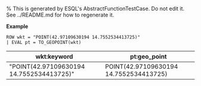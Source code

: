 % This is generated by ESQL's AbstractFunctionTestCase. Do not edit it. See ../README.md for how to regenerate it.

**Example**

```esql
ROW wkt = "POINT(42.97109630194 14.7552534413725)"
| EVAL pt = TO_GEOPOINT(wkt)
```

| wkt:keyword | pt:geo_point |
| --- | --- |
| "POINT(42.97109630194 14.7552534413725)" | POINT(42.97109630194 14.7552534413725) |


